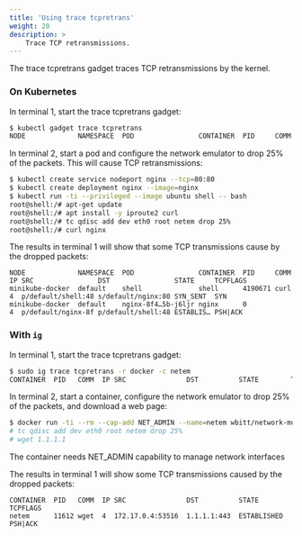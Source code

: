 ```yaml
---
title: 'Using trace tcpretrans'
weight: 20
description: >
    Trace TCP retransmissions.
---
```


The trace tcpretrans gadget traces TCP retransmissions by the kernel.

### On Kubernetes

In terminal 1, start the trace tcpretrans gadget:

```bash
$ kubectl gadget trace tcpretrans
NODE             NAMESPACE  POD                CONTAINER  PID     COMM  IP SRC                DST                STATE     TCPFLAGS
```

In terminal 2, start a pod and configure the network emulator to drop 25% of the packets. This will cause TCP retransmissions:

```bash
$ kubectl create service nodeport nginx --tcp=80:80
$ kubectl create deployment nginx --image=nginx
$ kubectl run -ti --privileged --image ubuntu shell -- bash
root@shell:/# apt-get update
root@shell:/# apt install -y iproute2 curl
root@shell:/# tc qdisc add dev eth0 root netem drop 25%
root@shell:/# curl nginx
```

The results in terminal 1 will show that some TCP transmissions cause by the dropped packets:

```
NODE             NAMESPACE  POD                CONTAINER  PID     COMM  IP SRC                DST                STATE     TCPFLAGS
minikube-docker  default    shell              shell      4190671 curl  4  p/default/shell:48 s/default/nginx:80 SYN_SENT  SYN
minikube-docker  default    nginx-8f4…5b-j6ljr nginx      0             4  p/default/nginx-8f p/default/shell:48 ESTABLIS… PSH|ACK
```

### With `ig`

In terminal 1, start the trace tcpretrans gadget:

```bash
$ sudo ig trace tcpretrans -r docker -c netem
CONTAINER  PID   COMM  IP SRC               DST          STATE        TCPFLAGS
```

In terminal 2, start a container, configure the network emulator to drop 25% of the packets, and download a web page:

```bash
$ docker run -ti --rm --cap-add NET_ADMIN --name=netem wbitt/network-multitool -- /bin/bash
# tc qdisc add dev eth0 root netem drop 25%
# wget 1.1.1.1
```

The container needs NET_ADMIN capability to manage network interfaces

The results in terminal 1 will show some TCP transmissions caused by the dropped packets:

```
CONTAINER  PID   COMM  IP SRC               DST          STATE        TCPFLAGS
netem      11612 wget  4  172.17.0.4:53516  1.1.1.1:443  ESTABLISHED  PSH|ACK
```
